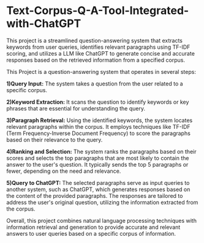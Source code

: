 # Text-Corpus-Q-A-Tool-Integrated-with-ChatGPT
This project is a streamlined question-answering system that extracts keywords from user queries, identifies relevant paragraphs using TF-IDF scoring, and utilizes a LLM like ChatGPT to generate concise and accurate responses based on the retrieved information from a specified corpus.

This Project is a question-answering system that operates in several steps:

**1)Query Input:** The system takes a question from the user related to a specific corpus.

**2)Keyword Extraction:** It scans the question to identify keywords or key phrases that are essential for understanding the query.

**3)Paragraph Retrieval:** Using the identified keywords, the system locates relevant paragraphs within the corpus. It employs techniques like TF-IDF (Term Frequency-Inverse Document Frequency) to score the paragraphs based on their relevance to the query.

**4)Ranking and Selection:** The system ranks the paragraphs based on their scores and selects the top paragraphs that are most likely to contain the answer to the user's question. It typically sends the top 5 paragraphs or fewer, depending on the need and relevance.

**5)Query to ChatGPT:** The selected paragraphs serve as input queries to another system, such as ChatGPT, which generates responses based on the content of the provided paragraphs. The responses are tailored to address the user's original question, utilizing the information extracted from the corpus.

Overall, this project combines natural language processing techniques with information retrieval and generation to provide accurate and relevant answers to user queries based on a specific corpus of information.
